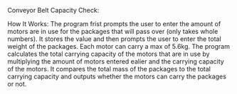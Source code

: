 Conveyor Belt Capacity Check:

How It Works:
The program frist prompts the user to enter the amount of motors are in use for the packages that will pass over (only takes whole numbers). It stores the value and then prompts the user to enter the total weight of the packages.
Each motor can carry a max of 5.6kg.
The program calculates the total carrying capacity of the motors that are in use by multiplying the amount of motors entered ealier and the carrying capacity of the motors.
It compares the total mass of the packages to the total carrying capacity and outputs whether the motors can carry the packages or not.
